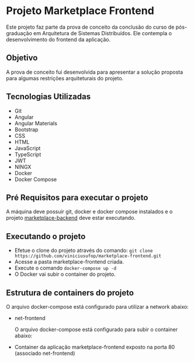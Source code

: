 # Projeto Marketplace Frontend

  Este projeto faz parte da prova de conceito da conclusão do curso de pós-graduação em Arquitetura de Sistemas Distribuídos. Ele contempla o desenvolvimento do frontend da aplicação.

## Objetivo

  A prova de conceito fui desenvolvida para apresentar a solução proposta para algumas restrições arquiteturais do projeto.

## Tecnologias Utilizadas

* Git
* Angular
* Angular Materials
* Bootstrap
* CSS
* HTML
* JavaScript
* TypeScript
* JWT
* NINGX
* Docker
* Docker Compose

## Pré Requisitos para executar o projeto

  A máquina deve possuir git, docker e docker compose instalados e o projeto [marketplace-backend](https://github.com/viniciusufop/marketplace-backend) deve estar executando.

## Executando o projeto

* Efetue o clone do projeto através do comando: ```git clone https://github.com/viniciusufop/marketplace-frontend.git```
* Acesse a pasta marketplace-frontend criada.
* Execute o comando ```docker-compose up -d```
* O Docker vai subir o container do projeto.

## Estrutura de containers do projeto

  O arquivo docker-compose está configurado para utilizar a network abaixo:

* net-frontend 

  O arquivo docker-compose está configurado para subir o container abaixo:

* Container da aplicação marketplace-frontend exposto na porta 80 (associado net-frontend)
